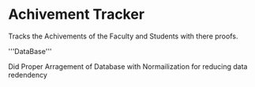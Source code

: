 # Achivement Tracker

Tracks the Achivements of the Faculty and Students with there proofs.

'''DataBase'''

Did Proper Arragement of Database with Normailization for reducing data redendency

